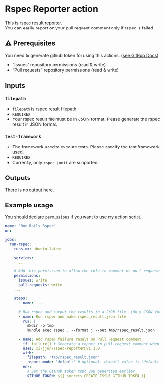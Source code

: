 # Rspec Reporter action
This is rspec result reporter.<br>
You can easily report on your pull request comment only if rspec is failed.<br>

## ⚠︎ Prerequisites
You need to generate github token for using this actions. ([see GitHub Docs](https://docs.github.com/en/rest/issues/comments?apiVersion=2022-11-28#create-an-issue-comment))<br>
- “Issues” repository permissions (read & write)
- “Pull requests” repository permissions (read & write)

## Inputs
### `filepath`
- `filepath` is rspec result filepath.
- `REQUIRED`
- Your rspec result file must be in JSON format. Please generate the rspec result in JSON format.

### `test-framework`
- The framework used to execute tests. Please specify the test framework used.
- `REQUIRED`
- Currently, only `rspec`, `junit` are supported.

## Outputs
There is no output here.<br>

## Example usage
You should declare `permissions` if you want to use my action script.
```yaml
name: "Run Rails Rspec"
on:
  ...
jobs:
  run-rspec:
    runs-on: ubuntu-latest

    services:
      ...

    # Add this permission to allow the role to comment on pull requests.
    permissions:
      issues: write
      pull-requests: write
    ...

    steps:
      - name: ...
      
      # Run rspec and output the results in a JSON file. (Only JSON format is valid)
      - name: Run rspec and make rspec_result.json file
        run: |
          mkdir -p tmp
          bundle exec rspec . --format j --out tmp/rspec_result.json

      - name: Add rspec failure result on Pull Request comment
        if: failure() # Generate a report in pull request comment when rspec is failed.
        uses: xi-jjun/rspec-reporter@v1.1.0
        with:
          filepath: 'tmp/rspec_result.json'
          report-mode: 'default' # optional. default value is 'default'.
        env:
          # Set the GitHub token that you generated earlier.
          GITHUB_TOKEN: ${{ secrets.CREATE_ISSUE_GITHUB_TOKEN }} 
```
